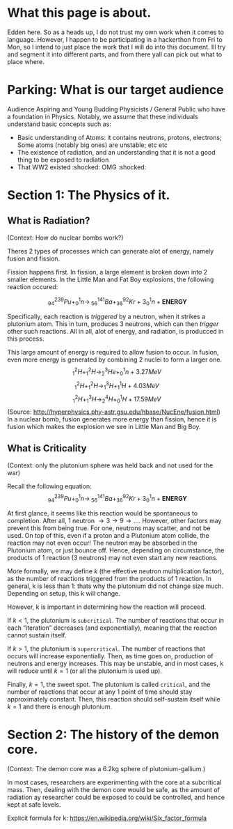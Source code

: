 # What this page is about.
Edden here. So as a heads up, I do not trust my own work when it comes to language. However, I happen to be participating in a hackerthon from Fri to Mon, so I intend to just place the work that I will do into this document. Ill try and segment it into different parts, and from there yall can pick out what to place where.

# Parking: What is our target audience 
Audience
Aspiring and Young Budding Physicists / General Public who have a foundation in Physics. Notably, we assume that these individuals understand basic concepts such as:
-	Basic understanding of Atoms: it contains neutrons, protons, electrons; Some atoms (notably big ones) are unstable; etc etc  
-	The existence of radiation, and an understanding that it is not a good thing to be exposed to radiation
-	That WW2 existed :shocked: OMG :shocked:

# Section 1: The Physics of it.

## What is Radiation?
(Context: How do nuclear bombs work?)

Theres 2 types of processes which can generate alot of energy, namely fusion and fission. 

Fission happens first. In fission, a large element is broken down into 2 smaller elements. In the Little Man and Fat Boy explosions, the following reaction occured:

$$^{239}_{\;94}Pu + ^1_0n \longrightarrow ^{141}_{\;56}Ba+ ^{92}_{36}Kr + 3 ^1_0 n + \textbf{ENERGY}$$

Specifically, each reaction is _triggered_ by a neutron, when it strikes a plutonium atom. This in turn, produces 3 neutrons, which can then _trigger_ other such reactions. All in all, alot of energy, and radiation, is producced in this process.

This large amount of energy is required to allow fusion to occur. In fusion, even more energy is generated by combining 2 nuclei to form a larger one.
$$
^2_1H + ^2_1H \longrightarrow ^3_2He + ^1_0n +3.27MeV
$$
$$
^2_1H + ^2_1H \longrightarrow ^3_1H + ^1_1H +4.03MeV
$$
$$
^2_1H + ^3_1H \longrightarrow ^4_2H + ^1_0H +17.59MeV
$$ 
(Source: http://hyperphysics.phy-astr.gsu.edu/hbase/NucEne/fusion.html)
In a nuclear bomb, fusion generates more energy than fission, hence it is fusion which makes the explosion we see in Little Man and Big Boy. 

## What is Criticality 
(Context: only the plutonium sphere was held back and not used for the war)

Recall the following equation:
$$^{239}_{\;94}Pu + ^1_0n \longrightarrow ^{141}_{\;56}Ba+ ^{92}_{36}Kr + 3 ^1_0 n + \textbf{ENERGY}$$

At first glance, it seems like this reaction would be spontaneous to completion. After all, 1 neutron $\rightarrow 3 \rightarrow 9 \rightarrow \dots$. However, other factors may prevent this from being true. For one, neutrons may scatter, and not be used. On top of this, even if a proton and a Plutonium atom collide, the reaction may not even occur! The neutron may be absorbed in the Plutonium atom, or just bounce off. Hence, depending on circumstance, the products of 1 reaction (3 neutrons) may not even start any new reactions. 

More formally, we may define $k$ (the effective neutron multiplication factor), as the number of reactions triggered from the products of 1 reaction. In general, k is less than 1: thats why the plutonium did not change size much. Depending on setup, this k will change. 

However, k is important in determining how the reaction will proceed. 

If $k < 1$, the plutonium is `subcritical`. The number of reactions that occur in each “iteration” decreases (and exponentially), meaning that the reaction cannot sustain itself. 

If $k > 1$, the plutonium is `supercritical`. The number of reactions that occurs will increase exponentially. Then, as time goes on, production of neutrons and energy increases. This may be unstable, and in most cases, k will reduce until $k=1$ (or all the plutonium is used up).

Finally, $k = 1$, the sweet spot. The plutonium is called `critical`, and the number of reactions that occur at any 1 point of time should stay approximately constant. Then, this reaction should self-sustain itself while $k = 1$ and there is enough plutonium. 


# Section 2: The history of the demon core. 
(Context: The demon core was a 6.2kg sphere of plutonium-gallium.)

In most cases, researchers are experimenting with the core at a subcritical mass. Then, dealing with the demon core would be safe, as the amount of radiation ay researcher could be exposed to could be controlled, and hence kept at safe levels. 


Explicit formula for k: https://en.wikipedia.org/wiki/Six_factor_formula 